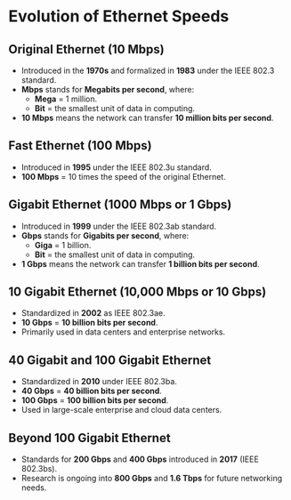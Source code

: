 # Evolution of Ethernet Speeds

## Original Ethernet (10 Mbps)
- Introduced in the **1970s** and formalized in **1983** under the IEEE 802.3 standard.
- **Mbps** stands for **Megabits per second**, where:
  - **Mega** = 1 million.
  - **Bit** = the smallest unit of data in computing.
- **10 Mbps** means the network can transfer **10 million bits per second**.

## Fast Ethernet (100 Mbps)
- Introduced in **1995** under the IEEE 802.3u standard.
- **100 Mbps** = 10 times the speed of the original Ethernet.

## Gigabit Ethernet (1000 Mbps or 1 Gbps)
- Introduced in **1999** under the IEEE 802.3ab standard.
- **Gbps** stands for **Gigabits per second**, where:
  - **Giga** = 1 billion.
  - **Bit** = the smallest unit of data in computing.
- **1 Gbps** means the network can transfer **1 billion bits per second**.

## 10 Gigabit Ethernet (10,000 Mbps or 10 Gbps)
- Standardized in **2002** as IEEE 802.3ae.
- **10 Gbps** = **10 billion bits per second**.
- Primarily used in data centers and enterprise networks.

## 40 Gigabit and 100 Gigabit Ethernet
- Standardized in **2010** under IEEE 802.3ba.
- **40 Gbps** = **40 billion bits per second**.
- **100 Gbps** = **100 billion bits per second**.
- Used in large-scale enterprise and cloud data centers.

## Beyond 100 Gigabit Ethernet
- Standards for **200 Gbps** and **400 Gbps** introduced in **2017** (IEEE 802.3bs).
- Research is ongoing into **800 Gbps** and **1.6 Tbps** for future networking needs.
